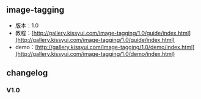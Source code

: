 ## image-tagging

* 版本：1.0
* 教程：[http://gallery.kissyui.com/image-tagging/1.0/guide/index.html](http://gallery.kissyui.com/image-tagging/1.0/guide/index.html)
* demo：[http://gallery.kissyui.com/image-tagging/1.0/demo/index.html](http://gallery.kissyui.com/image-tagging/1.0/demo/index.html)

## changelog

### V1.0

